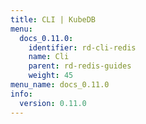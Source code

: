 ```yaml
---
title: CLI | KubeDB
menu:
  docs_0.11.0:
    identifier: rd-cli-redis
    name: Cli
    parent: rd-redis-guides
    weight: 45
menu_name: docs_0.11.0
info:
  version: 0.11.0
---
```


